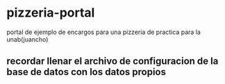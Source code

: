 # pizzeria-portal
portal de ejemplo de encargos para una pizzeria de practica para la unab(juancho) 
## recordar llenar el archivo de configuracion de la base de datos con los datos propios 
